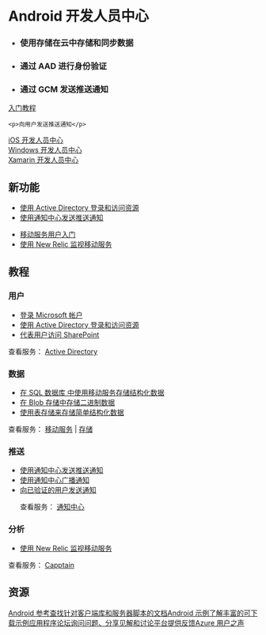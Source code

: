<properties 
  pageTitle="移动服务-Android - Azure 微软云"
  metakeywords="" 
  description="" 
  services="" 
  documentationCenter="Android" 
  authors="" 
  manager="Tiffena" 
  editor="EricChen"/>

<div>
  <h1>Android 开发人员中心</h1>
  <div>
    <ul>
      <li>
        <h3>使用存储在云中存储和同步数据</h3>
      </li>
      <li>
        <h3>通过 AAD 进行身份验证</h3>
      </li>
      <li>
        <h3>通过 GCM 发送推送通知</h3>
      </li>
    </ul>
    <p><a href="/documentation/articles/mobile-services-android-get-started/">入门教程</a></p>
  </div>
  
    <p>向用户发送推送通知</p>
  </div>
</div>
<div>
  <div><a href="/develop/mobile/ios">iOS 开发人员中心</a></div>
  <div><a href="/develop/mobile/windows">Windows 开发人员中心</a></div>
  <div><a href="/develop/mobile/xamarin">Xamarin 开发人员中心</a></div>
</div>
<div>
  <h2>新功能</h2>
  <div>
    <ul>
      <li><a href="/documentation/articles/mobile-services-dotnet-backend-android-ad-authentication">使用 Active Directory 登录和访问资源</a></li>
      <li><a href="/documentation/articles/notification-hubs-android-get-started/">使用通知中心发送推送通知</a></li>
    </ul>
  </div>
  <div>
    <ul>
      <li><a href="/documentation/articles/mobile-services-android-get-started-users/">移动服务用户入门</a></li>
      <li><a href="/documentation/articles/store-new-relic-mobile-services-monitor/">使用 New Relic 监视移动服务</a></li>
    </ul>
  </div>
</div>
<div>
  <h2>教程</h2>
</div>
<div>
  <div>
    <h3 data-jumpto-stop="true">用户</h3>
  </div>
  <div>
    <ul>
      <li><a href="/documentation/articles/mobile-services-android-get-started-users/">登录 Microsoft 帐户</a></li>
      <li><a href="/documentation/articles/mobile-services-dotnet-backend-android-ad-authentication">使用 Active Directory 登录和访问资源</a></li>
      <li><a href="/documentation/articles/mobile-services-dotnet-backend-calling-sharepoint-on-behalf-of-user/">代表用户访问 SharePoint</a></li>
    </ul>
    <p>查看服务： <a href="https://github.com/AzureAD">Active Directory</a></p>
  </div>
</div>
<div>
  <div>
    <h3 data-jumpto-stop="true">数据</h3>
  </div>
  <div>
    <ul>
      <li><a href="/documentation/articles/mobile-services-android-get-started-data/">在 SQL 数据库 中使用移动服务存储结构化数据</a></li>
      <li><a href="/documentation/articles/storage-java-how-to-use-blob-storage/">在 Blob 存储中存储二进制数据</a></li>
      <li><a href="/documentation/articles/storage-java-how-to-use-table-storage/">使用表存储来存储简单结构化数据</a></li>
    </ul>
    <p>查看服务： <a href="/documentation/services/mobile-services/">移动服务</a> | <a href="/documentation/services/storage/">存储</a></p>
  </div>
</div>
<div>
  <div>
    <h3 data-jumpto-stop="true">推送</h3>
  </div>
  <div>
    <ul>
      <li><a href="/documentation/articles/notification-hubs-android-get-started/">使用通知中心发送推送通知</a></li>
      <li><a href="/documentation/articles/notification-hubs-aspnet-backend-android-breaking-news/">使用通知中心广播通知</a></li>
      <li><a href="/documentation/articles/mobile-services-javascript-backend-android-push-notifications-app-users/">向已验证的用户发送通知</a></li>
      <p>查看服务： <a href="/documentation/services/notification-hubs/">通知中心</a></p>
    </ul>
  </div>
</div>
<div>
  <div>
    <h3 data-jumpto-stop="true">分析</h3>
  </div>
  <div>
    <ul>
      <li><a href="/documentation/articles/store-new-relic-mobile-services-monitor/">使用 New Relic 监视移动服务</a></li>
    </ul>
    <p>查看服务： <a href="http://www.capptain.com/">Capptain</a></p>
  </div>
</div>

  <h2 data-jumpto-stop="true">资源</h2>
  <div><a href="/develop/mobile/reference-android/">Android 参考查找针对客户端库和服务器脚本的文档</a><a href="/develop/mobile/android-samples/">Android 示例了解丰富的可下载示例应用程序</a><a href="http://social.msdn.microsoft.com/Forums/azure/en-US/home?category=windowsazureplatform%2Cwindowsazureplatformctp%2Cwindowsazure&forum=azurescheduler%2CTFService%2Cazureapimgmt%2Chypervrecovmgr%2Cazuresearch%2Cazurecache%2Cwindowsazurewebsitespreview%2Cwindowsazureactiveauthentication%2Cnotificationhubs%2Cwindowsazurepurchasing%2Cservbus%2Cwindowsazurepack%2Chdinsight%2Cssdsgetstarted%2Cazureautomation%2CWindowsAzureAD%2Cwindowsazuredata%2CDataMarket%2Cwindowsazuremanagement%2Cwindowsazuredevelopment%2CWAVirtualMachinesforWindows%2Cazurebiztalksvcs%2Cwindowsazureonlinebackup%2Cazuremobile%2Cazurescripting%2CWAVirtualMachinesVirtualNetwork%2CAzureDocumentDB%2CMediaServices%2CAzureRemoteApp%2CWAVirtualMachinesforLinux%2Cwavirtualmachinesforbiztalkserver%2Cappfabricctp%2Csocialanalytics%2CMachineLearning&filter=alltypes&sort=relevancedesc&brandIgnore=True&filter=alltypes&searchTerm=android">论坛询问问题、分享见解和讨论平台</a><a href="/develop/mobile/android/#" data-forum="216254">提供反馈Azure 用户之声</a></div>
</div>
